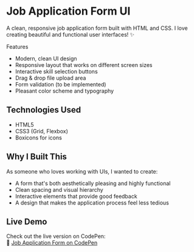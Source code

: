 # Job Application Form UI

A clean, responsive job application form built with HTML and CSS. I love creating beautiful and functional user interfaces! ✨

 Features

- Modern, clean UI design
- Responsive layout that works on different screen sizes
- Interactive skill selection buttons
- Drag & drop file upload area
- Form validation (to be implemented)
- Pleasant color scheme and typography

## Technologies Used

- HTML5
- CSS3 (Grid, Flexbox)
- Boxicons for icons

## Why I Built This

As someone who loves working with UIs, I wanted to create:
- A form that's both aesthetically pleasing and highly functional
- Clean spacing and visual hierarchy
- Interactive elements that provide good feedback
- A design that makes the application process feel less tedious

## Live Demo

Check out the live version on CodePen:  
🔗 [Job Application Form on CodePen](https://codepen.io/KhensCode/pen/qEObOPO)

